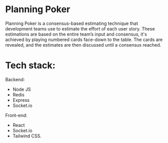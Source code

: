 # Planning Poker

Planning Poker is a consensus-based estimating technique that development teams use to estimate the effort of each user story.
These estimations are based on the entire team’s input and consensus, it's achieved by playing numbered cards face-down to the table.
The cards are revealed, and the estimates are then discussed until a consensus reached.

# Tech stack:

Backend:
 * Node JS
 * Redis
 * Express
 * Socket.io

Front-end:
 * React
 * Socket.io
 * Tailwind CSS. 
